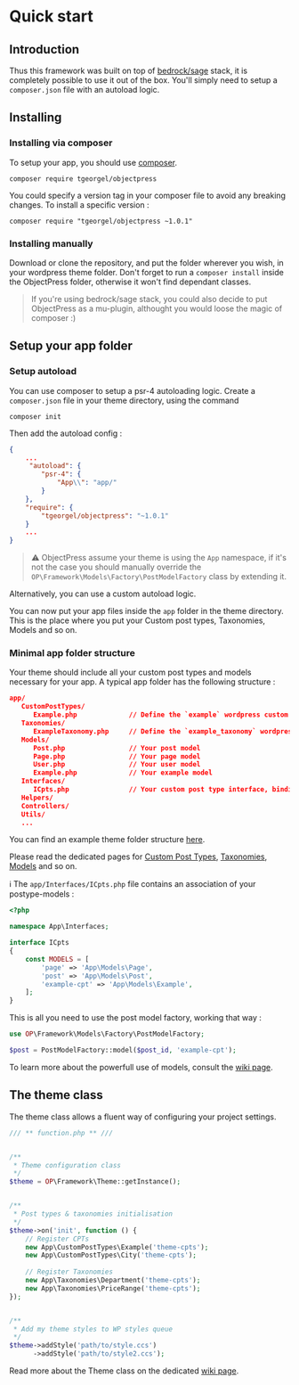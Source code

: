 # Quick start

## Introduction

Thus this framework was built on top of [bedrock/sage](https://roots.io) stack, it is completely possible to use it out of the box. You'll simply need to setup a `composer.json` file with an autoload logic.

## Installing
### Installing via composer

To setup your app, you should use [composer](https://getcomposer.org).

```
composer require tgeorgel/objectpress
```

You could specify a version tag in your composer file to avoid any breaking changes. To install a specific version :  

```
composer require "tgeorgel/objectpress ~1.0.1"
```

### Installing manually

Download or clone the repository, and put the folder wherever you wish, in your wordpress theme folder.
Don't forget to run a `composer install` inside the ObjectPress folder, otherwise it won't find dependant classes.

> If you're using bedrock/sage stack, you could also decide to put ObjectPress as a mu-plugin, althought you would loose the magic of composer :)



## Setup your app folder

### Setup autoload

You can use composer to setup a psr-4 autoloading logic. Create a `composer.json` file in your theme directory, using  the command

```
composer init
```

Then add the autoload config :  

```json
{
    ...
     "autoload": {
        "psr-4": {
            "App\\": "app/"
        }
    },
    "require": {
        "tgeorgel/objectpress": "~1.0.1"
    }
    ...
}
```

> ⚠ ObjectPress assume your theme is using the `App` namespace, if it's not the case you should manually override the `OP\Framework\Models\Factory\PostModelFactory` class by extending it. 

Alternatively, you can use a custom autoload logic.   

You can now put your app files inside the `app` folder in the theme directory. This is the place where you put your Custom post types, Taxonomies, Models and so on.  

### Minimal app folder structure

Your theme should include all your custom post types and models necessary for your app. A typical app folder has the following structure :  

```json
app/
   CustomPostTypes/
      Example.php             // Define the `example` wordpress custom post type
   Taxonomies/
      ExampleTaxonomy.php     // Define the `example_taxonomy` wordpress taxonomy
   Models/
      Post.php                // Your post model
      Page.php                // Your page model
      User.php                // Your user model
      Example.php             // Your example model
   Interfaces/
      ICpts.php               // Your custom post type interface, binding wp cpt to your models
   Helpers/
   Controllers/
   Utils/
   ...
```

You can find an example theme folder structure [here](https://gitlab.com/tgeorgel/object-press-base-theme-directory).  

Please read the dedicated pages for [Custom Post Types](Custom-Post-Types), [Taxonomies](Taxonomies), [Models](Models/Introduction) and so on.  

ℹ️ The `app/Interfaces/ICpts.php` file contains an association of your postype-models :

```php
<?php

namespace App\Interfaces;

interface ICpts
{
    const MODELS = [
        'page' => 'App\Models\Page',
        'post' => 'App\Models\Post',
        'example-cpt' => 'App\Models\Example',
    ];
}
```

This is all you need to use the post model factory, working that way :

```php
use OP\Framework\Models\Factory\PostModelFactory;

$post = PostModelFactory::model($post_id, 'example-cpt');
```

To learn more about the powerfull use of models, consult the [wiki page](Models).


## The theme class

The theme class allows a fluent way of configuring your project settings.

```php
/// ** function.php ** ///


/**
 * Theme configuration class
 */
$theme = OP\Framework\Theme::getInstance();


/**
 * Post types & taxonomies initialisation
 */
$theme->on('init', function () {
    // Register CPTs
    new App\CustomPostTypes\Example('theme-cpts');
    new App\CustomPostTypes\City('theme-cpts');
    
    // Register Taxonomies
    new App\Taxonomies\Department('theme-cpts');
    new App\Taxonomies\PriceRange('theme-cpts');
});


/**
 * Add my theme styles to WP styles queue
 */
$theme->addStyle('path/to/style.ccs')
	  ->addStyle('path/to/style2.ccs');
```


Read more about the Theme class on the dedicated [wiki page](Theme-class).  